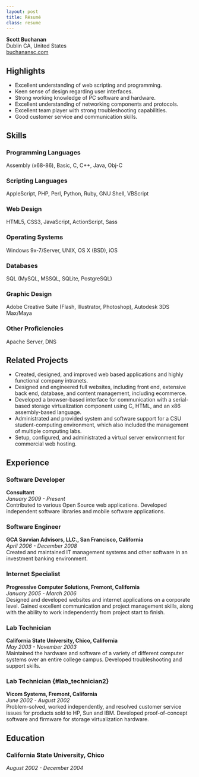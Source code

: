 ```yaml
---
layout: post
title: Résumé
class: resume
---
```


<!--
<div markdown="1" class="resume-head">

**Scott Buchanan**  
Dublin CA, United States

</div>
-->

<div itemscope="1" itemtype="http://schema.org/Person">
    <strong><span itemprop="name">
        <span itemprop="givenName">Scott</span>
        <span itemprop="familyName">Buchanan</span>
    </span></strong><br>
    <meta itemprop="jobTitle" content="Software Engineer" />
    <span itemprop="address" itemscope="1" itemtype="http://schema.org/PostalAddress">
        <span itemprop="addressLocality">Dublin</span>
        <span itemprop="addressRegion">CA</span>,
        <span itemprop="addressCountry">United States</span>
    </span><br>
    <a href="http://buchanansc.com" itemprop="url">buchanansc.com</a>
</div>

<div markdown="1" class="resume-highlights">

## Highlights

* Excellent understanding of web scripting and programming.
* Keen sense of design regarding user interfaces.
* Strong working knowledge of PC software and hardware.
* Excellent understanding of networking components and protocols.
* Excellent team player with strong troubleshooting capabilities.
* Good customer service and communication skills.

</div>

<div markdown="1" class="resume-skills">

## Skills

### Programming Languages
Assembly (x68-86), Basic, C, C++, Java, Obj-C

### Scripting Languages
AppleScript, PHP, Perl, Python, Ruby, GNU Shell, VBScript

### Web Design
HTML5, CSS3, JavaScript, ActionScript, Sass

### Operating Systems
Windows 9x-7/Server, UNIX, OS X (BSD), iOS

### Databases
SQL (MySQL, MSSQL, SQLite, PostgreSQL)

### Graphic Design
Adobe Creative Suite (Flash, Illustrator, Photoshop), Autodesk 3DS Max/Maya

### Other Proficiencies
Apache Server, DNS

</div>

<div markdown="1" class="resume-related">

## Related Projects

* Created, designed, and improved web based applications and highly functional
  company intranets.
* Designed and engineered full websites, including front end, extensive back end,
  database, and content management, including ecommerce.
* Developed a browser-based interface for communication with a serial-based
  storage virtualization component using C, HTML, and an x86 assembly-based
  language.
* Administrated and provided system and software support for a CSU
  student-computing environment, which also included the management of multiple
  computing labs.
* Setup, configured, and administrated a virtual server environment for commercial
  web hosting.

</div>


## Experience

### Software Developer

**Consultant**  
*January 2009 - Present*  
Contributed to various Open Source web applications. Developed independent
software libraries and mobile software applications.

### Software Engineer

**GCA Savvian Advisors, LLC., San Francisco, California**  
*April 2006 - December 2008*  
Created and maintained IT management systems and other software in an investment
banking environment.

### Internet Specialist

**Progressive Computer Solutions, Fremont, California**  
*January 2005 - March 2006*  
Designed and developed websites and internet applications on a corporate level.
Gained excellent communication and project management skills, along with the
ability to work independently from project start to finish.

### Lab Technician

**California State University, Chico, California**  
*May 2003 - November 2003*  
Maintained the hardware and software of a variety of different computer systems
over an entire college campus. Developed troubleshooting and support skills.

### Lab Technician {#lab_technician2}

**Vicom Systems, Fremont, California**  
*June 2002 - August 2002*  
Problem-solved, worked independently, and resolved customer service issues for
products sold to HP, Sun and IBM. Developed proof-of-concept software and
firmware for storage virtualization hardware.

## Education

### California State University, Chico

*August 2002 - December 2004*


